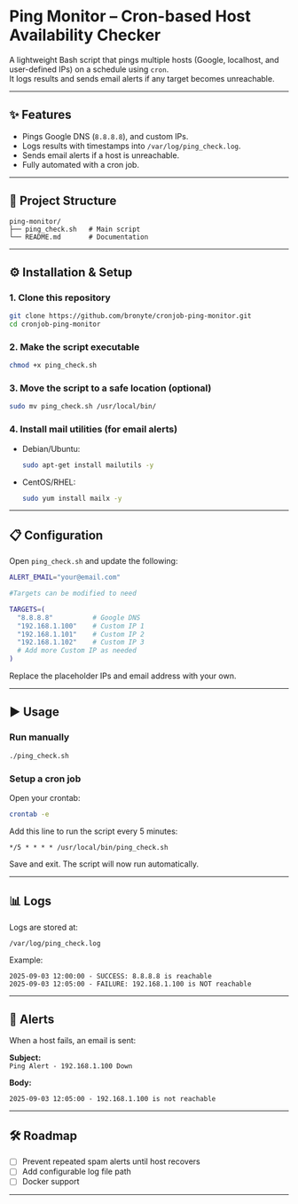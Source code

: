 # Ping Monitor – Cron-based Host Availability Checker

A lightweight Bash script that pings multiple hosts (Google, localhost, and user-defined IPs) on a schedule using `cron`.  
It logs results and sends email alerts if any target becomes unreachable.

---

## ✨ Features
- Pings Google DNS (`8.8.8.8`), and custom IPs.
- Logs results with timestamps into `/var/log/ping_check.log`.
- Sends email alerts if a host is unreachable.
- Fully automated with a cron job.

---

## 📂 Project Structure
```
ping-monitor/
├── ping_check.sh   # Main script
└── README.md       # Documentation
```

---

## ⚙️ Installation & Setup

### 1. Clone this repository
```bash
git clone https://github.com/bronyte/cronjob-ping-monitor.git
cd cronjob-ping-monitor
```

### 2. Make the script executable
```bash
chmod +x ping_check.sh
```

### 3. Move the script to a safe location (optional)
```bash
sudo mv ping_check.sh /usr/local/bin/
```

### 4. Install mail utilities (for email alerts)
- Debian/Ubuntu:
  ```bash
  sudo apt-get install mailutils -y
  ```
- CentOS/RHEL:
  ```bash
  sudo yum install mailx -y
  ```

---

## 📋 Configuration

Open `ping_check.sh` and update the following:

```bash
ALERT_EMAIL="your@email.com"

#Targets can be modified to need

TARGETS=(
  "8.8.8.8"          # Google DNS 
  "192.168.1.100"    # Custom IP 1
  "192.168.1.101"    # Custom IP 2
  "192.168.1.102"    # Custom IP 3
  # Add more Custom IP as needed
)
```

Replace the placeholder IPs and email address with your own.

---

## ▶️ Usage

### Run manually
```bash
./ping_check.sh
```

### Setup a cron job
Open your crontab:
```bash
crontab -e
```

Add this line to run the script every 5 minutes:
```cron
*/5 * * * * /usr/local/bin/ping_check.sh
```

Save and exit. The script will now run automatically.

---

## 📊 Logs

Logs are stored at:
```
/var/log/ping_check.log
```

Example:
```
2025-09-03 12:00:00 - SUCCESS: 8.8.8.8 is reachable
2025-09-03 12:05:00 - FAILURE: 192.168.1.100 is NOT reachable
```

---

## 📧 Alerts

When a host fails, an email is sent:

**Subject:**  
`Ping Alert - 192.168.1.100 Down`

**Body:**  
```
2025-09-03 12:05:00 - 192.168.1.100 is not reachable
```

---

## 🛠️ Roadmap
- [ ] Prevent repeated spam alerts until host recovers  
- [ ] Add configurable log file path  
- [ ] Docker support  

---
